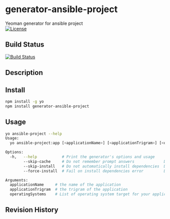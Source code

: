 # generator-ansible-project
Yeoman generator for ansible project  
[![License](https://img.shields.io/badge/license-MIT-blue.svg)](https://github.com/ygo74/generator-ansible-project/blob/master/LICENSE)


## Build Status
[![Build Status](https://dev.azure.com/ygo74/generator-ansible-project/_apis/build/status/ygo74.generator-ansible-project?branchName=master)](https://dev.azure.com/ygo74/generator-ansible-project/_build/latest?definitionId=1&branchName=master)  

## Description

## Install
```bash
npm install -g yo
npm install generator-ansible-project
```

## Usage
```bash
yo ansible-project --help
Usage:
  yo ansible-project:app [<applicationName>] [<applicationTrigram>] [<operatingSystems>] [options]

Options:
  -h,   --help           # Print the generator's options and usage
        --skip-cache     # Do not remember prompt answers             Default: false
        --skip-install   # Do not automatically install dependencies  Default: false
        --force-install  # Fail on install dependencies error         Default: false

Arguments:
  applicationName     # the name of the application                           Type: String  Required: false
  applicationTrigram  # the trigram of the application                        Type: String  Required: false
  operatingSystems    # List of operating system target for your application  Type: String  Required: false
```

## Revision History